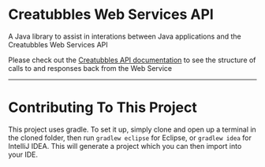 Creatubbles Web Services API
========

A Java library to assist in interations between Java applications and the Creatubbles Web Services API

Please check out the [Creatubbles API documentation](https://stateoftheart.creatubbles.com/api) to see the structure of calls to and responses back from the Web Service

___
Contributing To This Project
=========

This project uses gradle. To set it up, simply clone and open up a terminal in the cloned folder, then run `gradlew eclipse` for Eclipse, or `gradlew idea` for IntelliJ IDEA. This will generate a project which you can then import into your IDE.
